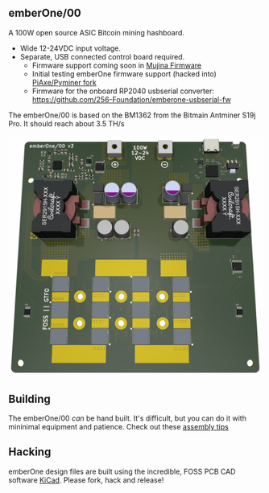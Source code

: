 ## emberOne/00

A 100W open source ASIC Bitcoin mining hashboard.

- Wide 12-24VDC input voltage.
- Separate, USB connected control board required.
	- Firmware support coming soon in [Mujina Firmware](https://mujina.org)
	- Initial testing emberOne firmware support (hacked into) [PiAxe/Pyminer fork](https://github.com/skot/emberone-miner/tree/emberone-BM1362-support)
	- Firmware for the onboard RP2040 usbserial converter: https://github.com/256-Foundation/emberone-usbserial-fw

The emberOne/00 is based on the BM1362 from the Bitmain Antminer S19j Pro. It should reach about 3.5 TH/s

![](doc/render.jpg)

## Building
The emberOne/00 _can_ be hand built. It's difficult, but you can do it with mininimal equipment and patience. Check out these [assembly tips](assembly.md)

## Hacking
emberOne design files are built using the incredible, FOSS PCB CAD software [KiCad](https://kicad.org). Please fork, hack and release!
